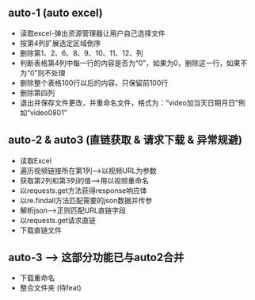 
## auto-1  (auto excel)
* 读取excel-弹出资源管理器让用户自己选择文件 
* 按第4列扩展选定区域倒序 
* 删除第1、2、6、8、9、10、11、12、列 
* 判断表格第4列中每一行的内容是否为“0”，如果为0，删除这一行，如果不为“0”则不处理 
* 删除整个表格100行以后的内容，只保留前100行 
* 删除第四列
* 退出并保存文件更改，并重命名文件，格式为：“video加当天日期月日”例如“video0801”

## auto-2 & auto3  (直链获取 & 请求下载 & 异常规避)
* 读取Excel
* 遍历视频链接所在第1列-->以视频URL为参数
* 获取第2列和第3列的值-->用以视频重命名
* 以requests.get方法获得response响应体
* 以re.findall方法匹配需要的json数据并传参
* 解析json-->正则匹配URL直链字段
* 以requests.get请求直链
* 下载直链文件


## auto-3  --> 这部分功能已与auto2合并
* 下载重命名
* 整合文件夹 (待feat)